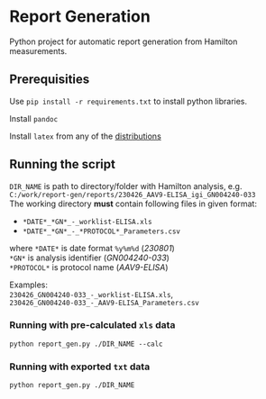 # Report Generation

Python project for automatic report generation from Hamilton measurements.

## Prerequisities

Use `pip install -r requirements.txt` to install python libraries.

Install `pandoc`  

Install `latex` from any of the [distributions](https://www.latex-project.org/get/#tex-distributions)  

## Running the script

`DIR_NAME` is path to directory/folder with Hamilton analysis, e.g. `C:/work/report-gen/reports/230426_AAV9-ELISA_igi_GN004240-033`  
The working directory **must** contain following files in given format:  

- `*DATE*_*GN*_-_worklist-ELISA.xls`
- `*DATE*_*GN*_-_*PROTOCOL*_Parameters.csv`

where `*DATE*` is date format `%y%m%d` (*230801*)  
`*GN*` is analysis identifier (*GN004240-033*)  
`*PROTOCOL*` is protocol name (*AAV9-ELISA*)

Examples:  
`230426_GN004240-033_-_worklist-ELISA.xls`,  
`230426_GN004240-033_-_AAV9-ELISA_Parameters.csv`

### Running with pre-calculated `xls` data

`python report_gen.py ./DIR_NAME --calc`  

### Running with exported `txt` data

`python report_gen.py ./DIR_NAME`

